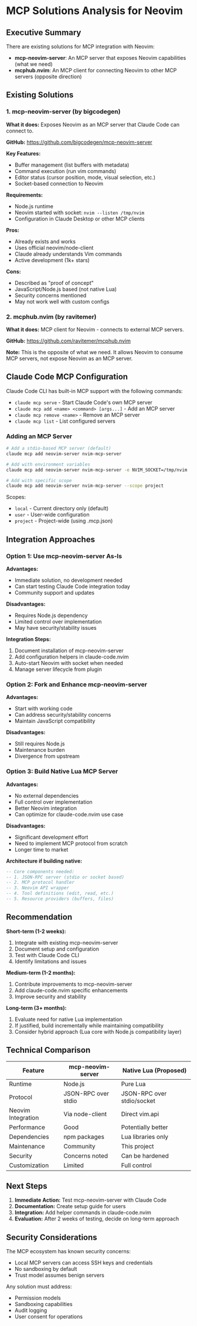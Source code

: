 # MCP Solutions Analysis for Neovim

## Executive Summary

There are existing solutions for MCP integration with Neovim:
- **mcp-neovim-server**: An MCP server that exposes Neovim capabilities (what we need)
- **mcphub.nvim**: An MCP client for connecting Neovim to other MCP servers (opposite direction)

## Existing Solutions

### 1. mcp-neovim-server (by bigcodegen)

**What it does:** Exposes Neovim as an MCP server that Claude Code can connect to.

**GitHub:** https://github.com/bigcodegen/mcp-neovim-server

**Key Features:**
- Buffer management (list buffers with metadata)
- Command execution (run vim commands)
- Editor status (cursor position, mode, visual selection, etc.)
- Socket-based connection to Neovim

**Requirements:**
- Node.js runtime
- Neovim started with socket: `nvim --listen /tmp/nvim`
- Configuration in Claude Desktop or other MCP clients

**Pros:**
- Already exists and works
- Uses official neovim/node-client
- Claude already understands Vim commands
- Active development (1k+ stars)

**Cons:**
- Described as "proof of concept"
- JavaScript/Node.js based (not native Lua)
- Security concerns mentioned
- May not work well with custom configs

### 2. mcphub.nvim (by ravitemer)

**What it does:** MCP client for Neovim - connects to external MCP servers.

**GitHub:** https://github.com/ravitemer/mcphub.nvim

**Note:** This is the opposite of what we need. It allows Neovim to consume MCP servers, not expose Neovim as an MCP server.

## Claude Code MCP Configuration

Claude Code CLI has built-in MCP support with the following commands:
- `claude mcp serve` - Start Claude Code's own MCP server
- `claude mcp add <name> <command> [args...]` - Add an MCP server
- `claude mcp remove <name>` - Remove an MCP server
- `claude mcp list` - List configured servers

### Adding an MCP Server
```bash
# Add a stdio-based MCP server (default)
claude mcp add neovim-server nvim-mcp-server

# Add with environment variables
claude mcp add neovim-server nvim-mcp-server -e NVIM_SOCKET=/tmp/nvim

# Add with specific scope
claude mcp add neovim-server nvim-mcp-server --scope project
```

Scopes:
- `local` - Current directory only (default)
- `user` - User-wide configuration
- `project` - Project-wide (using .mcp.json)

## Integration Approaches

### Option 1: Use mcp-neovim-server As-Is

**Advantages:**
- Immediate solution, no development needed
- Can start testing Claude Code integration today
- Community support and updates

**Disadvantages:**
- Requires Node.js dependency
- Limited control over implementation
- May have security/stability issues

**Integration Steps:**
1. Document installation of mcp-neovim-server
2. Add configuration helpers in claude-code.nvim
3. Auto-start Neovim with socket when needed
4. Manage server lifecycle from plugin

### Option 2: Fork and Enhance mcp-neovim-server

**Advantages:**
- Start with working code
- Can address security/stability concerns
- Maintain JavaScript compatibility

**Disadvantages:**
- Still requires Node.js
- Maintenance burden
- Divergence from upstream

### Option 3: Build Native Lua MCP Server

**Advantages:**
- No external dependencies
- Full control over implementation
- Better Neovim integration
- Can optimize for claude-code.nvim use case

**Disadvantages:**
- Significant development effort
- Need to implement MCP protocol from scratch
- Longer time to market

**Architecture if building native:**
```lua
-- Core components needed:
-- 1. JSON-RPC server (stdio or socket based)
-- 2. MCP protocol handler
-- 3. Neovim API wrapper
-- 4. Tool definitions (edit, read, etc.)
-- 5. Resource providers (buffers, files)
```

## Recommendation

**Short-term (1-2 weeks):**
1. Integrate with existing mcp-neovim-server
2. Document setup and configuration
3. Test with Claude Code CLI
4. Identify limitations and issues

**Medium-term (1-2 months):**
1. Contribute improvements to mcp-neovim-server
2. Add claude-code.nvim specific enhancements
3. Improve security and stability

**Long-term (3+ months):**
1. Evaluate need for native Lua implementation
2. If justified, build incrementally while maintaining compatibility
3. Consider hybrid approach (Lua core with Node.js compatibility layer)

## Technical Comparison

| Feature | mcp-neovim-server | Native Lua (Proposed) |
|---------|-------------------|----------------------|
| Runtime | Node.js | Pure Lua |
| Protocol | JSON-RPC over stdio | JSON-RPC over stdio/socket |
| Neovim Integration | Via node-client | Direct vim.api |
| Performance | Good | Potentially better |
| Dependencies | npm packages | Lua libraries only |
| Maintenance | Community | This project |
| Security | Concerns noted | Can be hardened |
| Customization | Limited | Full control |

## Next Steps

1. **Immediate Action:** Test mcp-neovim-server with Claude Code
2. **Documentation:** Create setup guide for users
3. **Integration:** Add helper commands in claude-code.nvim
4. **Evaluation:** After 2 weeks of testing, decide on long-term approach

## Security Considerations

The MCP ecosystem has known security concerns:
- Local MCP servers can access SSH keys and credentials
- No sandboxing by default
- Trust model assumes benign servers

Any solution must address:
- Permission models
- Sandboxing capabilities
- Audit logging
- User consent for operations